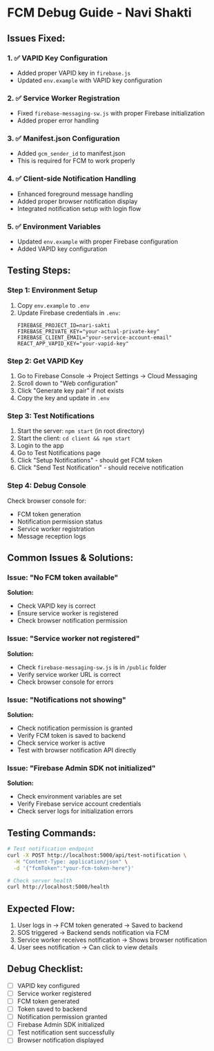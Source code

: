 # FCM Debug Guide - Navi Shakti

## Issues Fixed:

### 1. ✅ VAPID Key Configuration
- Added proper VAPID key in `firebase.js`
- Updated `env.example` with VAPID key configuration

### 2. ✅ Service Worker Registration
- Fixed `firebase-messaging-sw.js` with proper Firebase initialization
- Added proper error handling

### 3. ✅ Manifest.json Configuration
- Added `gcm_sender_id` to manifest.json
- This is required for FCM to work properly

### 4. ✅ Client-side Notification Handling
- Enhanced foreground message handling
- Added proper browser notification display
- Integrated notification setup with login flow

### 5. ✅ Environment Variables
- Updated `env.example` with proper Firebase configuration
- Added VAPID key configuration

## Testing Steps:

### Step 1: Environment Setup
1. Copy `env.example` to `.env`
2. Update Firebase credentials in `.env`:
   ```
   FIREBASE_PROJECT_ID=nari-sakti
   FIREBASE_PRIVATE_KEY="your-actual-private-key"
   FIREBASE_CLIENT_EMAIL="your-service-account-email"
   REACT_APP_VAPID_KEY="your-vapid-key"
   ```

### Step 2: Get VAPID Key
1. Go to Firebase Console → Project Settings → Cloud Messaging
2. Scroll down to "Web configuration"
3. Click "Generate key pair" if not exists
4. Copy the key and update in `.env`

### Step 3: Test Notifications
1. Start the server: `npm start` (in root directory)
2. Start the client: `cd client && npm start`
3. Login to the app
4. Go to Test Notifications page
5. Click "Setup Notifications" - should get FCM token
6. Click "Send Test Notification" - should receive notification

### Step 4: Debug Console
Check browser console for:
- FCM token generation
- Notification permission status
- Service worker registration
- Message reception logs

## Common Issues & Solutions:

### Issue: "No FCM token available"
**Solution:** 
- Check VAPID key is correct
- Ensure service worker is registered
- Check browser notification permission

### Issue: "Service worker not registered"
**Solution:**
- Check `firebase-messaging-sw.js` is in `/public` folder
- Verify service worker URL is correct
- Check browser console for errors

### Issue: "Notifications not showing"
**Solution:**
- Check notification permission is granted
- Verify FCM token is saved to backend
- Check service worker is active
- Test with browser notification API directly

### Issue: "Firebase Admin SDK not initialized"
**Solution:**
- Check environment variables are set
- Verify Firebase service account credentials
- Check server logs for initialization errors

## Testing Commands:

```bash
# Test notification endpoint
curl -X POST http://localhost:5000/api/test-notification \
  -H "Content-Type: application/json" \
  -d '{"fcmToken":"your-fcm-token-here"}'

# Check server health
curl http://localhost:5000/health
```

## Expected Flow:
1. User logs in → FCM token generated → Saved to backend
2. SOS triggered → Backend sends notification via FCM
3. Service worker receives notification → Shows browser notification
4. User sees notification → Can click to view details

## Debug Checklist:
- [ ] VAPID key configured
- [ ] Service worker registered
- [ ] FCM token generated
- [ ] Token saved to backend
- [ ] Notification permission granted
- [ ] Firebase Admin SDK initialized
- [ ] Test notification sent successfully
- [ ] Browser notification displayed
